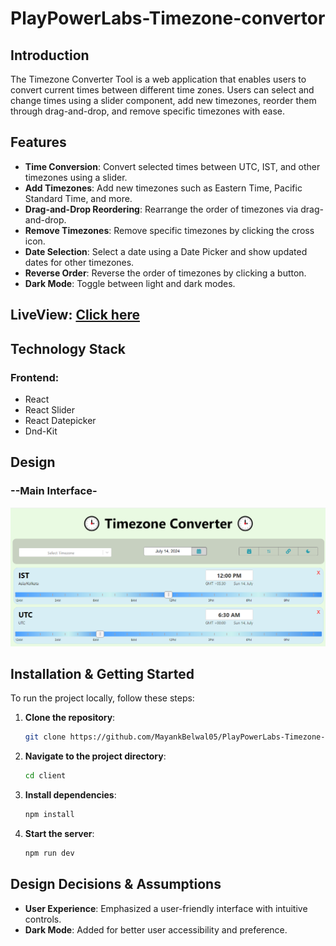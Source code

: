 # PlayPowerLabs-Timezone-convertor 

## Introduction 
The Timezone Converter Tool is a web application that enables users to convert current times between different time zones. Users can select and change times using a slider component, add new timezones, reorder them through drag-and-drop, and remove specific timezones with ease.

## Features 
- **Time Conversion**: Convert selected times between UTC, IST, and other timezones using a slider.
- **Add Timezones**: Add new timezones such as Eastern Time, Pacific Standard Time, and more.
- **Drag-and-Drop Reordering**: Rearrange the order of timezones via drag-and-drop.
- **Remove Timezones**: Remove specific timezones by clicking the cross icon.
- **Date Selection**: Select a date using a Date Picker and show updated dates for other timezones.
- **Reverse Order**: Reverse the order of timezones by clicking a button.
- **Dark Mode**: Toggle between light and dark modes.

## LiveView: [Click here]([https://play-power-labs-timezone-convertor.vercel.app/](https://play-power-labs-timezone-convertor-main-ixloxv154.vercel.app))

## Technology Stack 
### Frontend:
- React
- React Slider
- React Datepicker
- Dnd-Kit

## Design 
### --Main Interface-

![alt text](<client/src/assets/tzone main.png>)

## Installation & Getting Started 
To run the project locally, follow these steps:

1. **Clone the repository**:
    ```bash
    git clone https://github.com/MayankBelwal05/PlayPowerLabs-Timezone-convertor.git
    ```
2. **Navigate to the project directory**:
    ```bash
    cd client
    ```
3. **Install dependencies**:
    ```bash
    npm install
    ```
4. **Start the server**:
    ```bash
    npm run dev
    ```

## Design Decisions & Assumptions 
- **User Experience**: Emphasized a user-friendly interface with intuitive controls.
- **Dark Mode**: Added for better user accessibility and preference.

